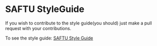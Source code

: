 # SAFTU StyleGuide
If you wish to contribute to the style guide(you should) just make a pull request with your contributions.

To see the style guide:
[SAFTU Style Guide](https://saftu.github.io/style-guides/)

